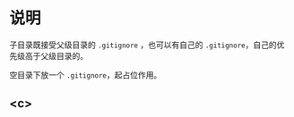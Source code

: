 # 说明

子目录既接受父级目录的 `.gitignore` ，也可以有自己的 `.gitignore`，自己的优先级高于父级目录的。

空目录下放一个 `.gitignore`，起占位作用。

## &lt;c&gt;
